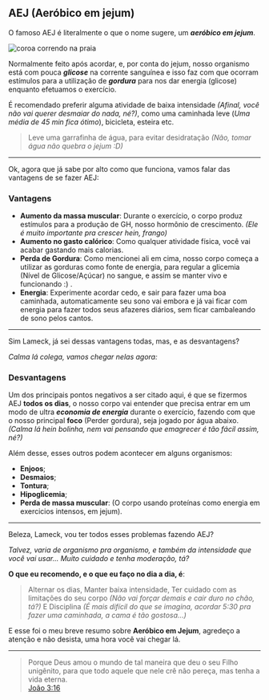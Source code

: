 ## AEJ (Aeróbico em jejum)

O famoso AEJ é literalmente o que o nome sugere, um ***aeróbico em jejum***.

![coroa correndo na praia](https://lh3.googleusercontent.com/proxy/EbEVi3_BLGws6Gh4_f1LTrtklYa6YBBQ4WwWh0dNL6sWLehpDpvInUcDx2tDcbk6Rt6a_oy5iDfpW8G1fRaOkovvwGW4Y7tDt6w2qkJIeaej2_yREswQNZdPcJALsmgj8alzAqc3KSKYfO0YcrrGr-zltA)

Normalmente feito após acordar, e, por conta do jejum, nosso organismo está com pouca ***glicose*** na corrente sanguínea e isso faz com que ocorram estímulos para a utilização de ***gordura*** para nos dar energia (glicose) enquanto efetuamos o exercício.

É recomendado preferir alguma atividade de baixa intensidade *(Afinal, você não vai querer desmaiar do nada, né?)*, como uma caminhada leve (*Uma média de 45 min fica ótimo*), bicicleta, esteira etc.

> Leve uma garrafinha de água, para evitar desidratação *(Não, tomar água não quebra o jejum :D)*

---

Ok, agora que já sabe por alto como que funciona, vamos falar das vantagens de se fazer AEJ:

### Vantagens

 - **Aumento da massa muscular**: Durante o exercício, o corpo produz estímulos para a produção de GH, nosso hormônio de crescimento. *(Ele é muito importante pra crescer hein, frango)*
 - **Aumento no gasto calórico**: Como qualquer atividade física, você vai acabar gastando mais calorias.
 - **Perda de Gordura**: Como mencionei ali em cima, nosso corpo começa a utilizar as gorduras como fonte de energia, para regular a glicemia (Nível de Glicose/Açúcar) no sangue, e assim se manter vivo e funcionando :) .
 - **Energia**: Experimente acordar cedo, e sair para fazer uma boa caminhada, automaticamente seu sono vai embora e já vai ficar com energia para fazer todos seus afazeres diários, sem ficar cambaleando de sono pelos cantos.

---

Sim Lameck, já sei dessas vantagens todas, mas, e as desvantagens?

*Calma lá colega, vamos chegar nelas agora:*

### Desvantagens

Um dos principais pontos negativos a ser citado aqui, é que se fizermos AEJ **todos os dias**, o nosso corpo vai entender que precisa entrar em um modo de ultra ***economia de energia*** durante o exercício, fazendo com que o nosso principal **foco** (Perder gordura), seja jogado por água abaixo. *(Calma lá hein bolinha, nem vai pensando que emagrecer é tão fácil assim, né?)*

Além desse, esses outros podem acontecer em alguns organismos:

- **Enjoos**;
- **Desmaios**;
- **Tontura**;
- **Hipoglicemia**;
- **Perda de massa muscular**: (O corpo usando proteínas como energia em exercicios intensos, em jejum).

---

Beleza, Lameck, vou ter todos esses problemas fazendo AEJ?

*Talvez, varia de organismo pra organismo, e também da intensidade que você vai usar... Muito cuidado e tenha moderação, tá?*

**O que eu recomendo, e o que eu faço no dia a dia, é**:  

> Alternar os dias, 
> Manter baixa intensidade, 
> Ter cuidado com as limitações do seu corpo *(Não vai forçar demais e cair duro no chão, tá?)*
> E Disciplina *(É mais difícil do que se imagina, acordar 5:30 pra fazer uma caminhada, a cama é tão gostosa...)*

 
E esse foi o meu breve resumo sobre **Aeróbico em Jejum**, agredeço a atenção e não desista, uma hora você vai chegar lá.

--- 

>Porque Deus amou o mundo de tal maneira que deu o seu Filho unigênito, para que todo aquele que nele crê não pereça, mas tenha a vida eterna.  
[João 3:16](https://www.bibliaonline.com.br/acf/jo/3/16+)
